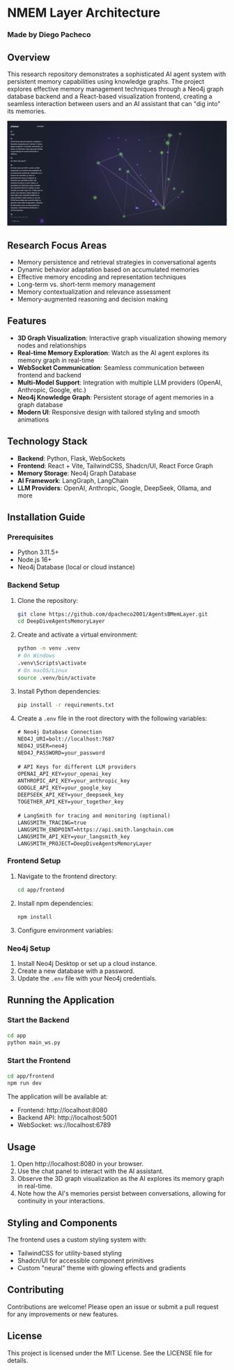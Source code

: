 # NMEM Layer Architecture

### Made by Diego Pacheco

## Overview
This research repository demonstrates a sophisticated AI agent system with persistent memory capabilities using knowledge graphs. The project explores effective memory management techniques through a Neo4j graph database backend and a React-based visualization frontend, creating a seamless interaction between users and an AI assistant that can "dig into" its memories.

![3D Brain Visualization](./app/frontend/src/assets/images/ui.png "3D Brain Visualization")

## Research Focus Areas
- Memory persistence and retrieval strategies in conversational agents
- Dynamic behavior adaptation based on accumulated memories
- Effective memory encoding and representation techniques
- Long-term vs. short-term memory management
- Memory contextualization and relevance assessment
- Memory-augmented reasoning and decision making

## Features
- **3D Graph Visualization**: Interactive graph visualization showing memory nodes and relationships
- **Real-time Memory Exploration**: Watch as the AI agent explores its memory graph in real-time
- **WebSocket Communication**: Seamless communication between frontend and backend
- **Multi-Model Support**: Integration with multiple LLM providers (OpenAI, Anthropic, Google, etc.)
- **Neo4j Knowledge Graph**: Persistent storage of agent memories in a graph database
- **Modern UI**: Responsive design with tailored styling and smooth animations

## Technology Stack
- **Backend**: Python, Flask, WebSockets
- **Frontend**: React + Vite, TailwindCSS, Shadcn/UI, React Force Graph
- **Memory Storage**: Neo4j Graph Database
- **AI Framework**: LangGraph, LangChain
- **LLM Providers**: OpenAI, Anthropic, Google, DeepSeek, Ollama, and more

## Installation Guide

### Prerequisites
- Python 3.11.5+
- Node.js 16+
- Neo4j Database (local or cloud instance)

### Backend Setup
1. Clone the repository:
   ```bash
   git clone https://github.com/dpacheco2001/AgentsBMemLayer.git
   cd DeepDiveAgentsMemoryLayer
   ```

2. Create and activate a virtual environment:
   ```bash
   python -m venv .venv
   # On Windows
   .venv\Scripts\activate
   # On macOS/Linux
   source .venv/bin/activate
   ```

3. Install Python dependencies:
   ```bash
   pip install -r requirements.txt
   ```

4. Create a `.env` file in the root directory with the following variables:
   ```
   # Neo4j Database Connection
   NEO4J_URI=bolt://localhost:7687
   NEO4J_USER=neo4j
   NEO4J_PASSWORD=your_password

   # API Keys for different LLM providers
   OPENAI_API_KEY=your_openai_key
   ANTHROPIC_API_KEY=your_anthropic_key
   GOOGLE_API_KEY=your_google_key
   DEEPSEEK_API_KEY=your_deepseek_key
   TOGETHER_API_KEY=your_together_key

   # LangSmith for tracing and monitoring (optional)
   LANGSMITH_TRACING=true
   LANGSMITH_ENDPOINT=https://api.smith.langchain.com
   LANGSMITH_API_KEY=your_langsmith_key
   LANGSMITH_PROJECT=DeepDiveAgentsMemoryLayer
   ```

### Frontend Setup
1. Navigate to the frontend directory:
   ```bash
   cd app/frontend
   ```

2. Install npm dependencies:
   ```bash
   npm install
   ```

3. Configure environment variables:

### Neo4j Setup
1. Install Neo4j Desktop or set up a cloud instance.
2. Create a new database with a password.
3. Update the `.env` file with your Neo4j credentials.

## Running the Application

### Start the Backend
```bash
cd app
python main_ws.py
```

### Start the Frontend
```bash
cd app/frontend
npm run dev
```

The application will be available at:
- Frontend: http://localhost:8080
- Backend API: http://localhost:5001
- WebSocket: ws://localhost:6789

## Usage
1. Open http://localhost:8080 in your browser.
2. Use the chat panel to interact with the AI assistant.
3. Observe the 3D graph visualization as the AI explores its memory graph in real-time.
4. Note how the AI's memories persist between conversations, allowing for continuity in your interactions.

## Styling and Components
The frontend uses a custom styling system with:
- TailwindCSS for utility-based styling
- Shadcn/UI for accessible component primitives
- Custom "neural" theme with glowing effects and gradients

## Contributing
Contributions are welcome! Please open an issue or submit a pull request for any improvements or new features.

## License
This project is licensed under the MIT License. See the LICENSE file for details.

